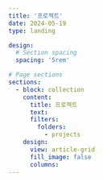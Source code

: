 ```yaml
---
title: '프로젝트'
date: 2024-05-19
type: landing

design:
  # Section spacing
  spacing: '5rem'

# Page sections
sections:
  - block: collection
    content:
      title: 프로젝트
      text: 
      filters:
        folders:
          - projects
    design:
      view: article-grid
      fill_image: false
      columns: 
---
```

